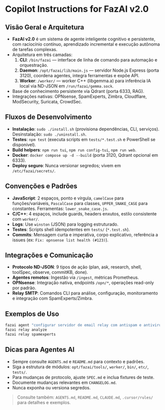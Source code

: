 # Copilot Instructions for FazAI v2.0

## Visão Geral e Arquitetura
- **FazAI v2.0** é um sistema de agente inteligente cognitivo e persistente, com raciocínio contínuo, aprendizado incremental e execução autônoma de tarefas complexas.
- Arquitetura em três camadas:
  1. **CLI**: `/bin/fazai` — interface de linha de comando para automação e orquestração.
  2. **Daemon**: `/opt/fazai/lib/main.js` — servidor Node.js Express (porta 3120), coordena agentes, integra ferramentas e expõe API.
  3. **Worker**: `/worker/` — worker C++ (libgemma.a) para inferência IA local via ND-JSON em `/run/fazai/gemma.sock`.
- Base de conhecimento persistente via Qdrant (porta 6333, RAG).
- Integrações nativas: OPNsense, SpamExperts, Zimbra, Cloudflare, ModSecurity, Suricata, CrowdSec.

## Fluxos de Desenvolvimento
- **Instalação**: `sudo ./install.sh` (provisiona dependências, CLI, serviços). Desinstalação: `sudo ./uninstall.sh`.
- **Testes**: `npm test` (executa scripts em `tests/*.test.sh` e PowerShell se disponível).
- **Build helpers**: `npm run tui`, `npm run config-tui`, `npm run web`.
- **Docker**: `docker compose up -d --build` (porta 3120, Qdrant opcional em 6333).
- **Deploy seguro**: Nunca versionar segredos; vivem em `/etc/fazai/secrets/`.

## Convenções e Padrões
- **JavaScript**: 2 espaços, ponto e vírgula, `camelCase` para funções/variáveis, `PascalCase` para classes, `UPPER_SNAKE_CASE` para constantes. Ferramentas: `lower_snake_case.js`.
- **C/C++**: 4 espaços, include guards, headers enxutos, estilo consistente com `worker/`.
- **Logs**: Use `winston` (JSON) para logging estruturado.
- **Testes**: Scripts shell idempotentes em `tests/` (`*.test.sh`).
- **Commits**: Mensagem curta e imperativa, corpo explicativo, referência a issues (ex: `Fix: opnsense list health (#123)`).

## Integrações e Comunicação
- **Protocolo ND-JSON**: 9 tipos de ação (plan, ask, research, shell, toolSpec, observe, commitKB, done).
- **Agentes remotos**: Ingestão via `/ingest`, métricas Prometheus.
- **OPNsense**: Integração nativa, endpoints `/opn/*`, operações read-only por padrão.
- **Relay SMTP**: Comandos CLI para análise, configuração, monitoramento e integração com SpamExperts/Zimbra.

## Exemplos de Uso
```bash
fazai agent "configurar servidor de email relay com antispam e antivirus"
fazai relay analyze
fazai relay spamexperts
```

## Dicas para Agentes AI
- Sempre consulte `AGENTS.md` e `README.md` para contexto e padrões.
- Siga a estrutura de módulos: `opt/fazai/tools/`, `worker/`, `bin/`, `etc/`, `tests/`.
- Para mudanças de protocolo, ajuste `SPEC.md` e inclua fixtures de teste.
- Documente mudanças relevantes em `CHANGELOG.md`.
- Nunca exponha ou versiona segredos.

> Consulte também: `AGENTS.md`, `README.md`, `CLAUDE.md`, `.cursor/rules/` para detalhes e exemplos.
